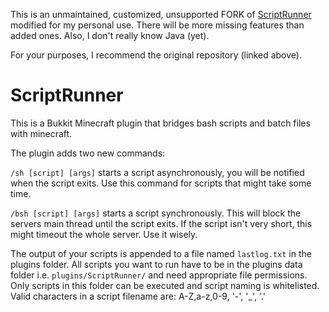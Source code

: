 This is an unmaintained, customized, unsupported FORK of [ScriptRunner](https://github.com/trichner/ScriptRunner) modified for my personal use. There will be more missing features than added ones. Also, I don't really know Java (yet).

For your purposes, I recommend the original repository (linked above).


ScriptRunner
============

This is a Bukkit Minecraft plugin that bridges bash scripts and batch files with minecraft.

The plugin adds two new commands:

`/sh [script] [args]`
starts a script asynchronously, you will be notified when the script exits. Use this command for scripts that might take some time.


`/bsh [script] [args]`
starts a script synchronously. This will block the servers main thread until the script exits. If the script isn't very
short, this might timeout the whole server. Use it wisely.


The output of your scripts is appended to a file named `lastlog.txt` in the plugins folder. All scripts you want to run have to be in the plugins data folder i.e. `plugins/ScriptRunner/` and need appropriate file permissions. Only scripts in this folder can be executed and script naming is whitelisted. Valid characters in a script filename are: A-Z,a-z,0-9, '-', '_', '.'
